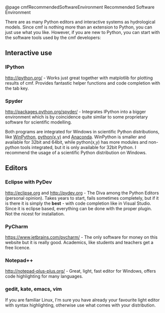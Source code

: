 @page cmfRecommendedSoftwareEnvironment Recommended Software Environment

There are as many Python editors and interactive systems as hydrological
models. Since cmf is nothing more than an extension to Python, you can
just use what you like. However, if you are new to Python, you can start
with the software tools used by the cmf developers:

## Interactive use

### IPython

<http://ipython.org/> - Works just great together with matplotlib for
plotting results of cmf. Provides fantastic helper functions and code
completion with the tab key.

### Spyder

<http://packages.python.org/spyder/> - Integrates IPython into a bigger
environment which is by coincidence quite similar to some proprietary
software for scientific modelling.

Both programs are integrated for Windows in scientific Python
distributions, like [WinPython](http://code.google.com/p/winpython/),
[python(x,y)](https://code.google.com/p/pythonxy/) and
[Anaconda](https://www.continuum.io/downloads). WinPython is smaller
and available for 32bit and 64bit, while python(x,y) has more modules
and non-python tools integrated, but it is only available for 32bit
Python. I recommend the usage of a scientific Python distribution on
Windows.

## Editors

### Eclipse with PyDev

<http://eclipse.org> and <http://pydev.org> - The Diva among the Python
Editors (personal opinion). Takes years to start, fails sometimes
completely, but if it is there it is simply the **best** - with code
completion like in Visual Studio. Since it is eclipse based, everything
can be done with the proper plugin. Not the nicest for installation.

### PyCharm

<https://www.jetbrains.com/pycharm/> - The only software for money on
this website but it is really good. Academics, like students and
teachers get a free licence.

### Notepad++

<http://notepad-plus-plus.org/> - Great, light, fast editor for Windows,
offers code highlighting for many languages.

### gedit, kate, emacs, vim

If you are familiar Linux, I'm sure you have already your favourite
light editor with syntax highlighting, otherwise use what comes with
your distribution.


